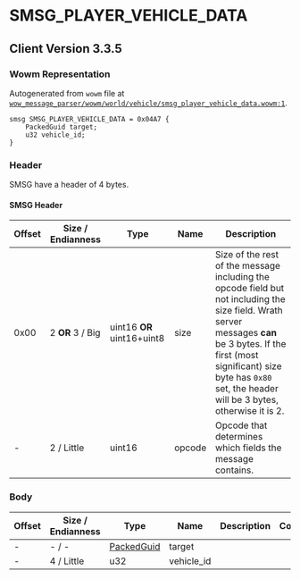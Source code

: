# SMSG_PLAYER_VEHICLE_DATA

## Client Version 3.3.5

### Wowm Representation

Autogenerated from `wowm` file at [`wow_message_parser/wowm/world/vehicle/smsg_player_vehicle_data.wowm:1`](https://github.com/gtker/wow_messages/tree/main/wow_message_parser/wowm/world/vehicle/smsg_player_vehicle_data.wowm#L1).
```rust,ignore
smsg SMSG_PLAYER_VEHICLE_DATA = 0x04A7 {
    PackedGuid target;
    u32 vehicle_id;
}
```
### Header

SMSG have a header of 4 bytes.

#### SMSG Header

| Offset | Size / Endianness | Type   | Name   | Description |
| ------ | ----------------- | ------ | ------ | ----------- |
| 0x00   | 2 **OR** 3 / Big           | uint16 **OR** uint16+uint8 | size | Size of the rest of the message including the opcode field but not including the size field. Wrath server messages **can** be 3 bytes. If the first (most significant) size byte has `0x80` set, the header will be 3 bytes, otherwise it is 2.|
| -      | 2 / Little| uint16 | opcode | Opcode that determines which fields the message contains. |

### Body

| Offset | Size / Endianness | Type | Name | Description | Comment |
| ------ | ----------------- | ---- | ---- | ----------- | ------- |
| - | - / - | [PackedGuid](../types/packed-guid.md) | target |  |  |
| - | 4 / Little | u32 | vehicle_id |  |  |

